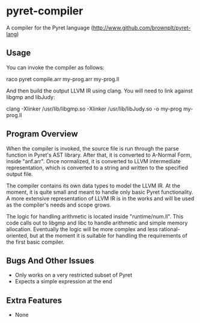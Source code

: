 pyret-compiler
==============

A compiler for the Pyret language (http://www.github.com/brownplt/pyret-lang)

Usage
-----

You can invoke the compiler as follows:

  raco pyret compile.arr my-prog.arr my-prog.ll

And then build the output LLVM IR using clang. You will need to link against
libgmp and libJudy:

  clang -Xlinker /usr/lib/libgmp.so -Xlinker /usr/lib/libJudy.so -o my-prog my-prog.ll



Program Overview
----------------

When the compiler is invoked, the source file is run through the parse
function in Pyret's AST library. After that, it is converted to A-Normal Form,
inside "anf.arr". Once normalized, it is converted to LLVM intermediate
representation, which is converted to a string and written to the specified
output file.

The compiler contains its own data types to model the LLVM IR. At the moment,
it is quite small and meant to handle only basic Pyret functionality. A more
extensive representation of LLVM IR is in the works and will be used as the
compiler's needs and scope grows.

The logic for handling arithmetic is located inside "runtime/num.ll". This
code calls out to libgmp and libc to handle arithmetic and simple
memory allocation. Eventually the logic will be more complex and less
rational-oriented, but at the moment it is suitable for handling the
requirements of the first basic compiler.


Bugs And Other Issues
---------------------

- Only works on a very restricted subset of Pyret
- Expects a simple expression at the end


Extra Features
--------------

- None

